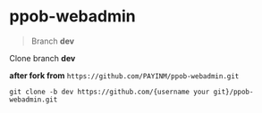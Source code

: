 # ppob-webadmin

> Branch **dev**

  

Clone branch **dev**

  

**after fork from** `https://github.com/PAYINM/ppob-webadmin.git`

    git clone -b dev https://github.com/{username your git}/ppob-webadmin.git
